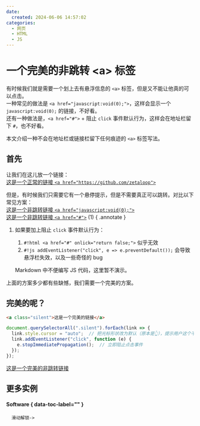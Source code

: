 ```yaml
---
date:
  created: 2024-06-06 14:57:02
categories:
  - 网页
  - HTML
  - JS
---
```


# 一个完美的非跳转 &lt;a&gt; 标签

有时候我们就是需要一个划上去有悬浮信息的 `<a>` 标签，但是又不能让他真的可以点击。<br>
一种常见的做法是 `<a href="javascript:void(0);">`，这样会显示一个 `javascript:void(0);` 的链接，不好看。<br>
还有一种做法是，`<a href="#">` + 阻止 `click` 事件默认行为，这样会在地址栏留下 `#`，也不好看。

本文介绍一种不会在地址栏或链接栏留下任何痕迹的 `<a>` 标签写法。
<!-- more -->
## 首先
让我们在这儿放一个链接：<br>
[这是一个正常的链接 `<a href="https://github.com/zetaloop">`](https://github.com/zetaloop "点击跳转到 GitHub")

但是，有时候我们只需要它有一个悬停提示，但是不需要真正可以跳转。对比以下常见方案：<br>
[这是一个非跳转链接 `<a href="javascript:void(0);">`](javascript:void(0); "点了啥也不做，但是悬停会在左下角显示 <code>javascript:void(0);</code>，并且这个定制悬浮栏会卡住")<br>
[这是一个非跳转链接 `<a href="#">`](# "点了会在地址栏留下 <code>#</code>，并且页面会跳到顶部") (1)
{ .annotate }

1.  如果要加上阻止 `click` 事件默认行为：
    1. `#!html <a href="#" onlick="return false;">`
       似乎无效
    2. `#!js addEventListener("click", e => e.preventDefault());`
       会导致悬浮栏失效，以及一些奇怪的 bug

    Markdown 中不便编写 JS 代码，这里暂不演示。

上面的方案多少都有些缺憾，我们需要一个完美的方案。

## 完美的呢？
```html
<a class="silent">这是一个完美的链接</a>
```
```js
document.querySelectorAll(".silent").forEach(link => {
  link.style.cursor = "auto";  // 把光标形状改为默认（原本是👆），提示用户这个不能点
  link.addEventListener("click", function (e) {
    e.stopImmediatePropagation();  // 立即阻止点击事件
  });
});
```
[这是一个完美的非跳转链接]("它只有悬停提示而没有点击功能")

## 更多实例

#### Software <!-- [md:version]("2020/20/20 v1.2.3<br>增加了三个特性") v1.2.3 --> <!-- [md:autoupdate]("自动更新") --> { data-toc-label="" }

<code>&nbsp;<!-- [md:locked]("被骗啦") -->&nbsp;滑动解锁->&nbsp;</code>
